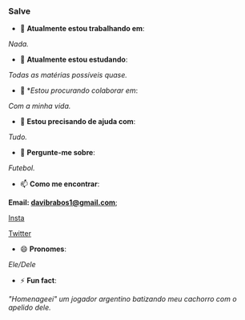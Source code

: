 ### Salve 

- 🔭 **Atualmente estou trabalhando em**: 

 *Nada.*
 
- 🌱 **Atualmente estou estudando**:

 *Todas as matérias possíveis quase.*
 
- 👯 **Estou procurando colaborar em*:

 *Com a minha vida.*

- 🤔 **Estou precisando de ajuda com**:

 *Tudo.*

- 💬 **Pergunte-me sobre**:

 *Futebol.*

- 📫 **Como me encontrar**:

 **Email: davibrabos1@gmail.com**;
 
 [Insta](https://www.instagram.com/brabosazevedo/)
 
 [Twitter](https://twitter.com/DaviBrabos)

- 😄 **Pronomes**: 

 *Ele/Dele*

- ⚡ **Fun fact**: 

 *"Homenageei" um jogador argentino batizando meu cachorro com o apelido dele.*

